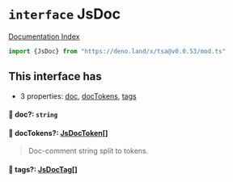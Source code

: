 # `interface` JsDoc

[Documentation Index](../README.md)

```ts
import {JsDoc} from "https://deno.land/x/tsa@v0.0.53/mod.ts"
```

## This interface has

- 3 properties:
[doc](#-doc-string),
[docTokens](#-doctokens-jsdoctoken),
[tags](#-tags-jsdoctag)


#### 📄 doc?: `string`



#### 📄 docTokens?: [JsDocToken](../interface.JsDocToken/README.md)\[]

> Doc-comment string split to tokens.



#### 📄 tags?: [JsDocTag](../type.JsDocTag/README.md)\[]



